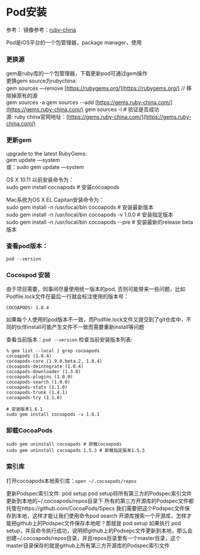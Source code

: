 # Pod安装

参考：
镜像参考：[ruby-china](https://gems.ruby-china.com)

Pod是iOS平台的一个包管理器，package manager，使用

### 更换源
gem是ruby库的一个包管理器，下载更新pod可通过gem操作  
更换gem source为rubychina:  
gem sources —remove [https://rubygems.org/](https://rubygems.org/)  // 移除掉原有的源  
gem sources -a gem sources --add [https://gems.ruby-china.com/](https://gems.ruby-china.com/)
gem sources -l \# 验证是否成功  
源: ruby china官网地址：[https://gems.ruby-china.com/](https://gems.ruby-china.com/)

### 更新gem
upgrade to the latest RubyGems:  
gem update —system  
或：sudo gem update —system

OS X 10.11 以前安装命令为：  
sudo gem install cocoapods \# 安装cocoapods

Mac系统为OS X EL Capitan安装命令为：  
sudo gem install -n /usr/local/bin cocoapods  \# 安装最新版本  
sudo gem install -n /usr/local/bin cocoapods -v 1.0.0 \# 安装指定版本  
sudo gem install -n /usr/local/bin cocoapods --pre \# 安装最新的release beta版本

### 查看pod版本：  
`pod --version`

### Cocospod 安装

由于项目需要，同事间尽量使用统一版本的pod, 否则可能带来一些问题，比如Podfile.lock文件在最后一行就会标注使用的版本号：
```
COCOAPODS: 1.8.4
```
如果每个人使用的pod版本不一致，而Podfile.lock文件又提交到了git仓库中，不同的伙伴install可能产生文件不一致而需要重新install等问题   

查看当前版本：`pod --version`
检查当前安装版本列表: 
```
% gem list --local | grep cocoapods
cocoapods (1.8.4)
cocoapods-core (1.9.0.beta.2, 1.8.4)
cocoapods-deintegrate (1.0.4)
cocoapods-downloader (1.3.0)
cocoapods-plugins (1.0.0)
cocoapods-search (1.0.0)
cocoapods-stats (1.1.0)
cocoapods-trunk (1.4.1)
cocoapods-try (1.1.0)
```

```
# 安装版本1.6.1
sudo gem install cocoapods -v 1.6.1
```

### 卸载CocoaPods  
```
sudo gem uninstall cocoapods # 卸载cocoapods
sudo gem uninstall cocoapods 1.5.3 # 卸载指定版本1.5.3
```

### 索引库

打开cocoapods本地索引库：`open ~/.cocoapods/repos` 

更新Podspec索引文件:
pod setup
pod setup将所有第三方的Podspec索引文件更新到本地的~/.cocoapods/repos目录下
所有的第三方开源库的Podspec文件都托管在https://github.com/CocoaPods/Specs
我们需要把这个Podspec文件保存到本地，这样才能让我们使用命令pod search 开源库搜索一个开源库，怎样才能把github上的Podspec文件保存本地呢？那就是 pod setup
如果执行 pod setup，并且命令执行成功，说明把github上的Podsepc文件更新到本地，那么会创建~/.cocoapods/repos目录，并且repos目录里有一个master目录，这个master目录保存的就是github上所有第三方开源库的Podspec索引文件

